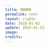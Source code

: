 ```yaml
---
title: NNNNN
permalink: nnnn
layout: crypto
date: 2018-01-02
update: 2025-01-23
image:
credits:
---
```

